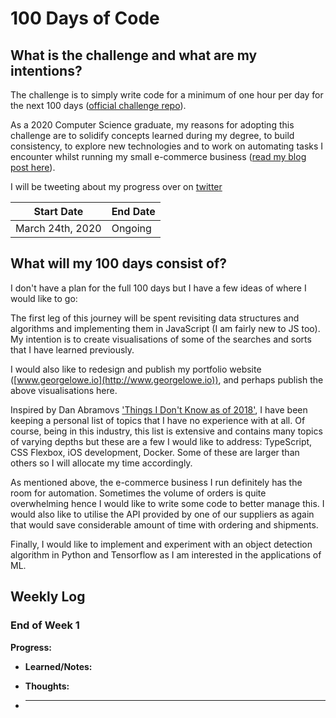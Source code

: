 # 100 Days of Code

## What is the challenge and what are my intentions?

The challenge is to simply write code for a minimum of one hour per day for the next 100 days ([official challenge repo](https://github.com/Kallaway/100-days-of-code)).

As a 2020 Computer Science graduate, my reasons for adopting this challenge are to solidify concepts learned during my degree, to build consistency, to explore new technologies and to work on automating tasks I encounter whilst running my small e-commerce business ([read my blog post here](http://georgelowe.io)).

I will be tweeting about my progress over on [twitter](http://www.twitter.com/gloweio)

| Start Date       | End Date |
| ---------------- | -------- |
| March 24th, 2020 | Ongoing  |

## What will my 100 days consist of?

I don't have a plan for the full 100 days but I have a few ideas of where I would like to go:

The first leg of this journey will be spent revisiting data structures and algorithms and implementing them in JavaScript (I am fairly new to JS too). My intention is to create visualisations of some of the searches and sorts that I have learned previously.

I would also like to redesign and publish my portfolio website ([www.georgelowe.io](http://www.georgelowe.io)), and perhaps publish the above visualisations here.

Inspired by Dan Abramovs ['Things I Don't Know as of 2018'](https://overreacted.io/things-i-dont-know-as-of-2018/), I have been keeping a personal list of topics that I have no experience with at all. Of course, being in this industry, this list is extensive and contains many topics of varying depths but these are a few I would like to address: TypeScript, CSS Flexbox, iOS development, Docker. Some of these are larger than others so I will allocate my time accordingly.

As mentioned above, the e-commerce business I run definitely has the room for automation. Sometimes the volume of orders is quite overwhelming hence I would like to write some code to better manage this. I would also like to utilise the API provided by one of our suppliers as again that would save considerable amount of time with ordering and shipments.

Finally, I would like to implement and experiment with an object detection algorithm in Python and Tensorflow as I am interested in the applications of ML.

## Weekly Log

### End of Week 1

**Progress:**

- **Learned/Notes:**

- **Thoughts:**

- ***

